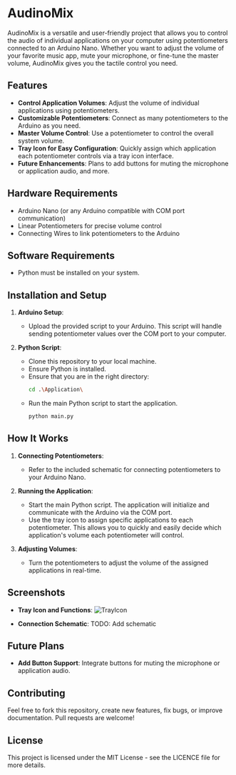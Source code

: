 # AudinoMix

AudinoMix is a versatile and user-friendly project that allows you to control the audio of individual applications on your computer using potentiometers connected to an Arduino Nano. Whether you want to adjust the volume of your favorite music app, mute your microphone, or fine-tune the master volume, AudinoMix gives you the tactile control you need.

## Features

- **Control Application Volumes**: Adjust the volume of individual applications using potentiometers.
- **Customizable Potentiometers**: Connect as many potentiometers to the Arduino as you need.
- **Master Volume Control**: Use a potentiometer to control the overall system volume.
- **Tray Icon for Easy Configuration**: Quickly assign which application each potentiometer controls via a tray icon interface.
- **Future Enhancements**: Plans to add buttons for muting the microphone or application audio, and more.

## Hardware Requirements

- Arduino Nano (or any Arduino compatible with COM port communication)
- Linear Potentiometers for precise volume control
- Connecting Wires to link potentiometers to the Arduino

## Software Requirements

- Python must be installed on your system.

## Installation and Setup

1. **Arduino Setup**:
   - Upload the provided script to your Arduino. This script will handle sending potentiometer values over the COM port to your computer.
   
2. **Python Script**:
   - Clone this repository to your local machine.
   - Ensure Python is installed.
   - Ensure that you are in the right directory:
     ```bash
     cd .\Application\
     ```
   - Run the main Python script to start the application.
     ```bash
     python main.py
     ```

## How It Works

1. **Connecting Potentiometers**:
   - Refer to the included schematic for connecting potentiometers to your Arduino Nano.

2. **Running the Application**:
   - Start the main Python script. The application will initialize and communicate with the Arduino via the COM port.
   - Use the tray icon to assign specific applications to each potentiometer. This allows you to quickly and easily decide which application's volume each potentiometer will control.

3. **Adjusting Volumes**:
   - Turn the potentiometers to adjust the volume of the assigned applications in real-time.

## Screenshots

- **Tray Icon and Functions**:
   ![TrayIcon](https://github.com/RandyLyroyd/AudinoMix/assets/51125549/605f57e8-ac22-435b-b555-f9f151fc5698)

- **Connection Schematic**:
  TODO: Add schematic

## Future Plans

- **Add Button Support**: Integrate buttons for muting the microphone or application audio.

## Contributing

Feel free to fork this repository, create new features, fix bugs, or improve documentation. Pull requests are welcome!

## License

This project is licensed under the MIT License - see the LICENCE file for more details.
